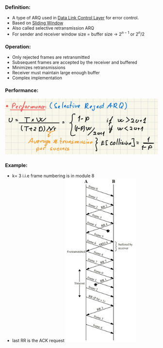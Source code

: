 ### Definition:
- A type of ARQ used in [Data Link Control Layer](Data%20Link%20Control%20Layer.md) for error control.
- Based on [Sliding Window](Sliding%20Window.md)
- Also called selective retransmission ARQ
- For sender and receiver window size = buffer size -> $2^{n-1} \text{ or } 2^n/2$
### Operation:
- Only rejected frames are retransmitted
- Subsequent frames are accepted by the receiver and buffered
- Minimizes retransmissions
- Receiver must maintain large enough buffer
- Complex implementation
### Performance:
![performanceSelectiveRejectARQ](../../Attachments/performanceSelectiveRejectARQ.png)
### Example:
- k= 3 i.i.e frame numbering is in module 8
- last RR is the ACK request
![selectiveRejectARQ](../../Attachments/selectiveRejectARQ.png)